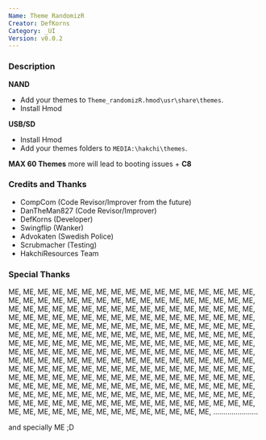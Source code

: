 ```yaml
---
Name: Theme RandomizR
Creator: DefKorns
Category: _UI
Version: v0.0.2
---
```

### Description

**NAND**

- Add your themes to `Theme_randomizR.hmod\usr\share\themes`.
- Install Hmod


**USB/SD**

- Install Hmod
- Add your themes folders to `MEDIA:\hakchi\themes`.

**MAX 60 Themes** more will lead to booting issues + **C8**



### Credits and Thanks
- CompCom (Code Revisor/Improver from the future)
- DanTheMan827 (Code Revisor/Improver)
- DefKorns (Developer)
- Swingflip (Wanker)
- Advokaten (Swedish Police)
- Scrubmacher (Testing)
- HakchiResources Team

### Special Thanks

ME, ME, ME, ME, ME, ME, ME, ME, ME, ME, ME, ME, ME, ME, ME, ME, ME, ME,
ME, ME, ME, ME, ME, ME, ME, ME, ME, ME, ME, ME, ME, ME, ME, ME, ME, ME,
ME, ME, ME, ME, ME, ME, ME, ME, ME, ME, ME, ME, ME, ME, ME, ME, ME, ME,
ME, ME, ME, ME, ME, ME, ME, ME, ME, ME, ME, ME, ME, ME, ME, ME, ME, ME,
ME, ME, ME, ME, ME, ME, ME, ME, ME, ME, ME, ME, ME, ME, ME, ME, ME, ME,
ME, ME, ME, ME, ME, ME, ME, ME, ME, ME, ME, ME, ME, ME, ME, ME, ME, ME,
ME, ME, ME, ME, ME, ME, ME, ME, ME, ME, ME, ME, ME, ME, ME, ME, ME, ME,
ME, ME, ME, ME, ME, ME, ME, ME, ME, ME, ME, ME, ME, ME, ME, ME, ME, ME,
ME, ME, ME, ME, ME, ME, ME, ME, ME, ME, ME, ME, ME, ME, ME, ME, ME, ME,
ME, ME, ME, ME, ME, ME, ME, ME, ME, ME, ME, ME, ME, ME, ME, ME, ME, ME,
ME, ME, ME, ME, ME, ME, ME, ME, ME, ME, ME, ME, ME, ME, ME, ME, ME, ME,
ME, ME, ME, ME, ME, ME, ME, ME, ME, ME, ME, ME, ME, ME, ME, ME, ME, ME,
ME, ME, ME, ME, ME, ME, ME, ME, ME, ME, ME, ME, ME, ME, ME, ME, ME, ME,
ME, ME, ME, ME, ME, ME, ME, ME, ME, ME, ME, ME, ME, ME, ME, ME, ME, ME,
......................

and specially ME ;D